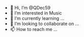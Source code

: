 - 👋 Hi, I’m @QDec59
- 👀 I’m interested in Music
- 🌱 I’m currently learning ...
- 💞️ I’m looking to collaborate on ...
- 📫 How to reach me ...

<!---
QDec59/QDec59 is a ✨ special ✨ repository because its `README.md` (this file) appears on your GitHub profile.
You can click the Preview link to take a look at your changes.
--->
